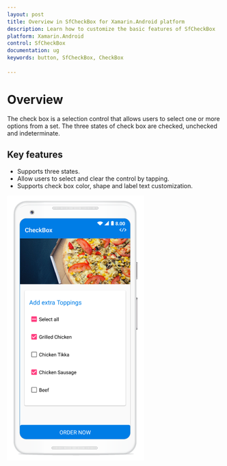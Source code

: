```yaml
---
layout: post
title: Overview in SfCheckBox for Xamarin.Android platform
description: Learn how to customize the basic features of SfCheckBox
platform: Xamarin.Android
control: SfCheckBox
documentation: ug 
keywords: button, SfCheckBox, CheckBox

---
```


# Overview
The check box is a selection control that allows users to select one or more options from a set. The three states of check box are checked, unchecked and indeterminate.

##  Key features

* Supports three states.
* Allow users to select and clear the control by tapping. 
* Supports check box color, shape and label text customization.

![](Images/CheckBox_Overview.png)